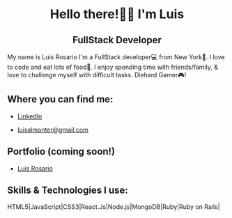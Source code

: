 <div align='center'>

# Hello there!👋🏽 I'm Luis
## FullStack Developer

</div>

My name is Luis Rosario I'm a FullStack developer💻 from New York🗽. 
 I love to code and eat lots of food🍕. I enjoy spending time with friends/family, & love to challenge myself with difficult tasks. Diehard Gamer🎮!

## Where you can find me:

- [LinkedIn](https://www.linkedin.com/in/luisxrosario/)

- luisalmonter@gmail.com

## Portfolio (coming soon!)
- [Luis Rosario](luisxrosario.com) 

## Skills & Technologies I use:
HTML5|JavaScript|CSS3|React.Js|Node.js|MongoDB|Ruby|Ruby on Rails|

